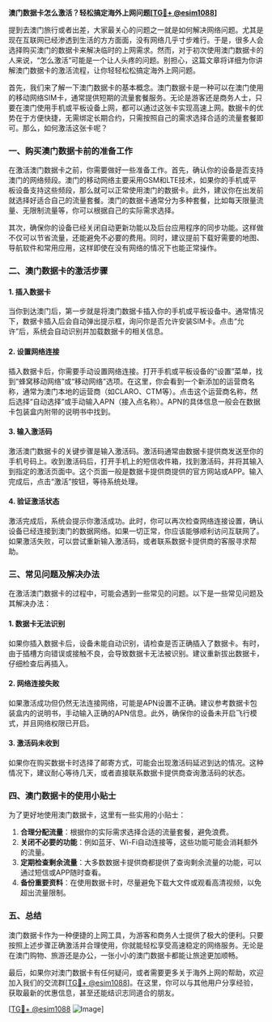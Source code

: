 **澳门数据卡怎么激活？轻松搞定海外上网问题[[TG💪+ @esim1088](https://t.me/s/esim1088)]**

提到去澳门旅行或者出差，大家最关心的问题之一就是如何解决网络问题。尤其是现在互联网已经渗透到生活的方方面面，没有网络几乎寸步难行。于是，很多人会选择购买澳门的数据卡来解决临时的上网需求。然而，对于初次使用澳门数据卡的人来说，“怎么激活”可能是一个让人头疼的问题。别担心，这篇文章将详细为你讲解澳门数据卡的激活流程，让你轻轻松松搞定海外上网问题。

首先，我们来了解一下澳门数据卡的基本概念。澳门数据卡是一种可以在澳门使用的移动网络SIM卡，通常提供短期的流量套餐服务。无论是游客还是商务人士，只要在澳门使用手机或平板设备上网，都可以通过这张卡实现高速上网。数据卡的优势在于方便快捷，无需绑定长期合约，只需按照自己的需求选择合适的流量套餐即可。那么，如何激活这张卡呢？

### **一、购买澳门数据卡前的准备工作**

在激活澳门数据卡之前，你需要做好一些准备工作。首先，确认你的设备是否支持澳门的网络频段。澳门的移动网络主要采用GSM和LTE技术，如果你的手机或平板设备支持这些频段，那么就可以正常使用澳门的数据卡。此外，建议你在出发前就选择好适合自己的流量套餐。澳门的数据卡通常分为多种套餐，比如每天限量流量、无限制流量等，你可以根据自己的实际需求选择。

其次，确保你的设备已经关闭自动更新功能以及后台应用程序的同步功能。这样做不仅可以节省流量，还能避免不必要的费用。同时，建议提前下载好需要的地图、导航软件和常用应用，这样即使在没有网络的情况下也能正常操作。

### **二、澳门数据卡的激活步骤**

#### **1. 插入数据卡**
当你到达澳门后，第一步就是将澳门数据卡插入你的手机或平板设备中。通常情况下，数据卡插入后会自动弹出提示框，询问你是否允许安装SIM卡。点击“允许”后，系统会自动识别并加载数据卡的相关信息。

#### **2. 设置网络连接**
插入数据卡后，你需要手动设置网络连接。打开手机或平板设备的“设置”菜单，找到“蜂窝移动网络”或“移动网络”选项。在这里，你会看到一个新添加的运营商名称，通常为澳门本地的运营商（如CLARO、CTM等）。点击这个运营商名称，然后选择“自动选择”或手动输入APN（接入点名称）。APN的具体信息一般会在数据卡包装盒内附带的说明书中找到。

#### **3. 输入激活码**
激活澳门数据卡的关键步骤是输入激活码。激活码通常由数据卡提供商发送至你的手机号码上。收到激活码后，打开手机上的短信收件箱，找到激活码，并将其输入到指定的激活页面中。这个页面一般是数据卡提供商提供的官方网站或APP。输入完成后，点击“激活”按钮，等待系统处理。

#### **4. 验证激活状态**
激活完成后，系统会提示你激活成功。此时，你可以再次检查网络连接设置，确认设备已经连接到澳门的数据网络。如果一切正常，你应该能够顺利访问互联网了。如果激活失败，可以尝试重新输入激活码，或者联系数据卡提供商的客服寻求帮助。

### **三、常见问题及解决办法**

在激活澳门数据卡的过程中，可能会遇到一些常见的问题。以下是一些常见问题及其解决办法：

#### **1. 数据卡无法识别**
如果你插入数据卡后，设备未能自动识别，请检查是否正确插入了数据卡。有时，由于插槽方向错误或接触不良，会导致数据卡无法被识别。建议重新拔出数据卡，仔细检查后再插入。

#### **2. 网络连接失败**
如果激活成功但仍然无法连接网络，可能是APN设置不正确。建议参考数据卡包装盒内的说明书，手动输入正确的APN信息。此外，确保你的设备未开启飞行模式，并且网络权限已开启。

#### **3. 激活码未收到**
如果你在购买数据卡时选择了邮寄方式，可能会出现激活码延迟到达的情况。这种情况下，建议耐心等待几天，或者直接联系数据卡提供商查询激活码的状态。

### **四、澳门数据卡的使用小贴士**

为了更好地使用澳门数据卡，这里有一些实用的小贴士：

1. **合理分配流量**：根据你的实际需求选择合适的流量套餐，避免浪费。
2. **关闭不必要的功能**：例如蓝牙、Wi-Fi自动连接等，这些功能可能会消耗额外的流量。
3. **定期检查剩余流量**：大多数数据卡提供商都提供了查询剩余流量的功能，可以通过短信或APP随时查看。
4. **备份重要资料**：在使用数据卡时，尽量避免下载大文件或观看高清视频，以免超出流量限制。

### **五、总结**

澳门数据卡作为一种便捷的上网工具，为游客和商务人士提供了极大的便利。只要按照上述步骤正确激活并合理使用，你就能轻松享受高速稳定的网络服务。无论是在澳门购物、旅游还是办公，一张小小的澳门数据卡都能让旅途更加顺畅。

最后，如果你对澳门数据卡有任何疑问，或者需要更多关于海外上网的帮助，欢迎加入我们的交流群[[TG💪+ @esim1088](https://t.me/s/esim1088)]。在这里，你可以与其他用户分享经验，获取最新的优惠信息，甚至还能结识志同道合的朋友。

[[TG💪+ @esim1088](https://t.me/s/esim1088) ![Image](https://i.postimg.cc/4NQfJmqS/Snipaste-2025-05-13-00-14-12.png)]